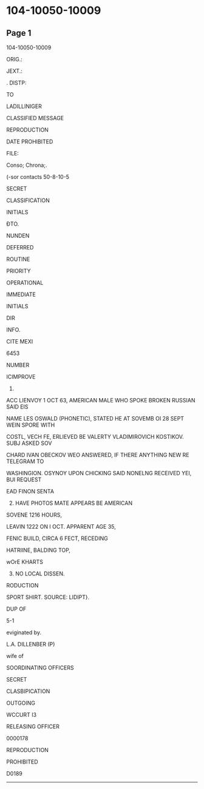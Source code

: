 # 104-10050-10009

## Page 1

104-10050-10009

ORIG.:

JEXT.:

. DISTP:

TO

LADILLINIGER

CLASSIFIED MESSAGE

REPRODUCTION

DATE PROHIBITED

FILE:

Conso; Chrona;.

(-sor contacts 50-8-10-5

SECRET

CLASSIFICATION

INITIALS

ĐTO.

NUNDEN

DEFERRED

ROUTINE

PRIORITY

OPERATIONAL

IMMEDIATE

INITIALS

DIR

INFO.

CITE MEXI

6453

NUMBER

ICIMPROVE

1.

ACC LIENVOY 1 OCT 63, AMERICAN MALE WHO SPOKE BROKEN RUSSIAN SAID EIS

NAME LES OSWALD (PHONETIC), STATED HE AT SOVEMB OI 28 SEPT WEIN SPORE WITH

COSTL, VECH FE, ERLIEVED BE VALERTY VLADIMIROVICH KOSTIKOV. SUBJ ASKED SOV

CHARD IVAN OBECKOV WEO ANSWERED, IF THERE ANYTHING NEW RE TELEGRAM TO

WASHINGION. OSYNOY UPON CHICKING SAID NONELNG RECEIVED YEI, BUI REQUEST

EAD FINON SENTA

2. HAVE PHOTOS MATE APPEARS BE AMERICAN

SOVENE 1216 HOURS,

LEAVIN 1222 ON I OCT. APPARENT AGE 35,

FENIC BUILD, CIRCA 6 FECT, RECEDING

HATRIINE, BALDING TOP,

wOrE KHARTS

3. NO LOCAL DISSEN.

RODUCTION

SPORT SHIRT. SOURCE: LIDIPT}.

DUP OF

5-1

eviginated by.

L.A. DILLENBER (P)

wife of

SOORDINATING OFFICERS

SECRET

CLASBIPICATION

OUTGOING

WCCURT I3

RELEASING OFFICER

0000178

REPRODUCTION

PROHIBITED

D0189

---

